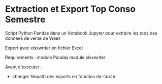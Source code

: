 # Extraction et Export Top Conso Semestre
Script Python Pandas dans un Notebook Jupyter pour extraire les tops des données de vente de Weez

Export avec xlsxwriter en fichier Excel

Requirements : 
module Pandas
module xlsxwriter

Avant d'exécuter : 
- changer filepath des exports en fonction de l'archi
